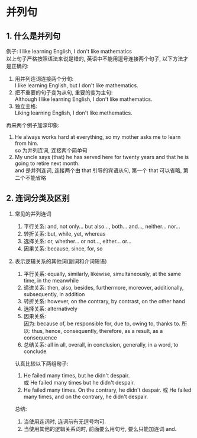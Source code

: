 # 并列句

## 1. 什么是并列句
例子: I like learning English, I don't like mathematics  
以上句子严格按照语法来说是错的, 英语中不能用逗号连接两个句子, 以下方法才是正确的:  
1. 用并列连词连接两个分句:  
   I like learning English, but I don't like mathematics.  
2. 把不重要的句子变为从句, 重要的变为主句:  
   Although I like learning English, I don't like mathematics.  
3. 独立主格:  
   Liking learning English, I don't like methematics.  

再来两个例子加深印象:  
1. He always works hard at everything, so my mother asks me to learn from him.  
   so 为并列连词, 连接两个简单句
2. My uncle says (that) he has served here for twenty years and that he is going to retire next month.  
   and 是并列连词, 连接两个由 that 引导的宾语从句, 第一个 that 可以省略, 第二个不能省略
  
## 2. 连词分类及区别
1. 常见的并列连词  
   1. 平行关系: and, not only... but also..., both... and..., neither... nor...
   2. 转折关系: but, while, yet, whereas
   3. 选择关系: or, whether... or not..., either... or... 
   4. 因果关系: because, since, for, so
2. 表示逻辑关系的其他词(副词和介词短语)
   1. 平行关系: equally, similarly, likewise, simultaneously, at the same time, in the meanwhile
   2. 递进关系: then, also, besides, furthermore, moreover, additionally, subsequently, in addition
   3. 转折关系: however, on the contrary, by contrast, on the other hand
   4. 选择关系: alternatively
   5. 因果关系:  
      因为: because of, be responsible for, due to, owing to, thanks to.
      所以: thus, hence, consequently, therefore, as a result, as a consequence
   6. 总结关系: all in all, overall, in conclusion, generally, in a word, to conclude
   

   认真比较以下两组句子:  
   1. He failed many times, but he didn't despair.  
   或 He failed many times but he didn't despair.
   2. He failed many times. On the contrary, he didn't despair.  或 He failed many times, and on the contrary, he didn't despair.

    总结:   
      1. 当使用连词时, 连词前有无逗号均可.   
      2. 当使用其他的逻辑关系词时, 前面要么用句号, 要么只能加连词 and.